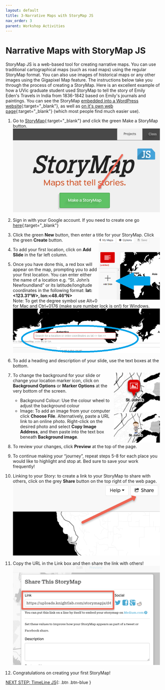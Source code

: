 ```yaml
---
layout: default
title: 3-Narrative Maps with StoryMap JS
nav_order: 3
parent: Workshop Activities
---
```

# Narrative Maps with StoryMap JS
StoryMap JS is a web-based tool for creating narrative maps. You can use traditional cartographical maps (such as road maps) using the regular StoryMap format. You can also use images of historical maps or any other images using the Gigapixel Map feature. The instructions below take you through the process of creating a StoryMap. Here is an excellent example of how a UVic graduate student used StoryMap to tell the story of Emily Eden's Travels in India from 1836-1842 based on Emily's journals and paintings. You can see the StoryMap [embedded into a WordPress website](https://chadley.opened.ca/emily-edens-journey-map/){:target="_blank"}, as well as [on it's own web page](https://uploads.knightlab.com/storymapjs/42fdf535b76588f3a3e594ff6f030bd1/emily-eden/draft.html#?secret=wmqKaOYCdV){:target="_blank"} (which most people find much easier use).

1. Go to [StoryMap](https://storymap.knightlab.com/){:target="_blank"} and click the green Make a StoryMap button.
![StoryMap Make a Story Button](images/storymap-01.png)
2. Sign in with your Google account. If you need to create one go [here](https://accounts.google.com/){:target="_blank"} 

3. Click the green **New** button, then enter a title for your StoryMap. Click the green **Create** button.  <img src="images/storymap-02.png" style="float:right;width:200px" alt="Add Slide Button">

4. To add your first location, click on **Add Slide** in the far left column.

5. Once you have done this, a red box will appear on the map, prompting you to add your first location.  You can enter either the name of a location e.g. “St. John’s Newfoundland” or its latitude/longitude coordinates in the following format: **lat:<123.31°W>, lon:<48.46°N>**<br>
Note: To get the degree symbol use Alt+0 for Mac and Ctrl+0176 (make sure number lock is on!) for Windows.
![Add first location textbox](images/storymap-03.png)
6. To add a heading and description of your slide, use the text boxes at the bottom. 

7. <img src="images/storymap-04.png" style="float:right;width:150px" alt="Marker icon example"> To change the background for your slide or change your location marker icon, click on **Background Options** or **Marker Options** at the very bottom of the screen.  
      - Background Colour: Use the colour wheel to adjust the background colour 
      - Image: To add an image from your computer click **Choose File**. <img src="images/storymap-05.png" style="float:right;width:150px" alt="Image as marker"> Alternatively, paste a URL link to an online photo. Right-click on the desired photo and select **Copy Image Address**, and then paste into the text box beneath **Background image**. 

8. To review your changes, click **Preview** at the top of the page. 

9. To continue making your “journey”, repeat steps 5-8 for each place you would like to highlight and stop at. Bed sure to save your work frequently!

10. Linking to your Story: to create a link to your StoryMap to share with others, click on the grey **Share** button on the top right of the web page.
![Sharing button](images/storymap-06.png)
11. Copy the URL in the Link box and then share the link with others!
![Example of URL link to upload project](images/storymap-07.png)
12. Congratulations on creating your first StoryMap!

[NEXT STEP: TimeLine JS](timeline-js.html){: .btn .btn-blue }
